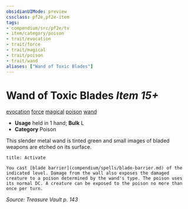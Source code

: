 ```yaml
---
obsidianUIMode: preview
cssclass: pf2e,pf2e-item
tags:
- compendium/src/pf2e/tv
- item/category/poison
- trait/evocation
- trait/force
- trait/magical
- trait/poison
- trait/wand
aliases: ["Wand of Toxic Blades"]
---
```

# Wand of Toxic Blades *Item 15+*  
[evocation](rules/traits/evocation.md)  [force](rules/traits/force.md)  [magical](rules/traits/magical.md)  [poison](rules/traits/poison.md)  [wand](rules/traits/wand.md)  

- **Usage** held in 1 hand; **Bulk** L
- **Category** Poison

This slender metal wand is tinted green and small images of bladed weapons are etched on its surface.

```ad-embed-ability
title: Activate

You cast [blade barrier](compendium/spells/blade-barrier.md) of the indicated level. Damage from the wall also exposes the damaged creature to a poison determined by the wand's type. The poison uses its normal DC. A creature can be exposed to the poison no more than once per turn.
```

*Source: Treasure Vault p. 143*